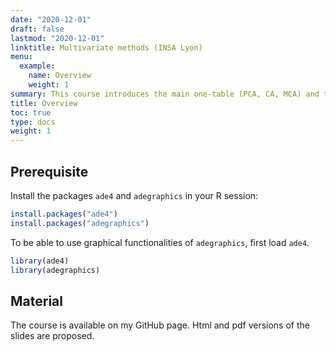 ```yaml
---
date: "2020-12-01"
draft: false
lastmod: "2020-12-01"
linktitle: Multivariate methods (INSA Lyon)
menu:
  example:
    name: Overview
    weight: 1
summary: This course introduces the main one-table (PCA, CA, MCA) and two-table (RDA, COIA, CCA) methods. Theory and practice (using ade4) are presented.
title: Overview
toc: true
type: docs
weight: 1
---
```


## Prerequisite

Install the packages `ade4` and `adegraphics` in your R session:

```r
install.packages("ade4")
install.packages("adegraphics")
```

To be able to use graphical functionalities of `adegraphics`, first load `ade4`.

```r
library(ade4)
library(adegraphics)
```

## Material

The course is available on my GitHub page. Html and pdf versions of the slides are proposed.

